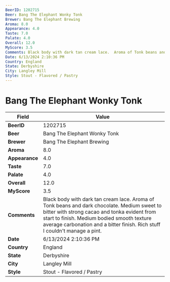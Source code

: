 ```yaml
---
BeerID: 1202715
Beer: Bang The Elephant Wonky Tonk
Brewer: Bang The Elephant Brewing
Aroma: 8.0
Appearance: 4.0
Taste: 7.0
Palate: 4.0
Overall: 12.0
MyScore: 3.5
Comments: Black body with dark tan cream lace.  Aroma of Tonk beans and dark chocolate.  Medium sweet to bitter with strong cacao and tonka evident from start to finish.  Medium bodied smooth texture average carbonation and a bitter finish.  Rich stuff I couldn't manage a pint.
Date: 6/13/2024 2:10:36 PM
Country: England
State: Derbyshire
City: Langley Mill
Style: Stout - Flavored / Pastry
---
```


# Bang The Elephant Wonky Tonk

| Field         | Value |
|---------------|-------|
| **BeerID** | 1202715 |
| **Beer** | Bang The Elephant Wonky Tonk |
| **Brewer** | Bang The Elephant Brewing |
| **Aroma** | 8.0 |
| **Appearance** | 4.0 |
| **Taste** | 7.0 |
| **Palate** | 4.0 |
| **Overall** | 12.0 |
| **MyScore** | 3.5 |
| **Comments** | Black body with dark tan cream lace.  Aroma of Tonk beans and dark chocolate.  Medium sweet to bitter with strong cacao and tonka evident from start to finish.  Medium bodied smooth texture average carbonation and a bitter finish.  Rich stuff I couldn't manage a pint. |
| **Date** | 6/13/2024 2:10:36 PM |
| **Country** | England |
| **State** | Derbyshire |
| **City** | Langley Mill |
| **Style** | Stout - Flavored / Pastry |
